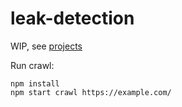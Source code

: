 # leak-detection

WIP, see [projects](https://github.com/stevenwdv/leak-detection/projects?type=beta)

Run crawl:

```shell
npm install
npm start crawl https://example.com/
```
